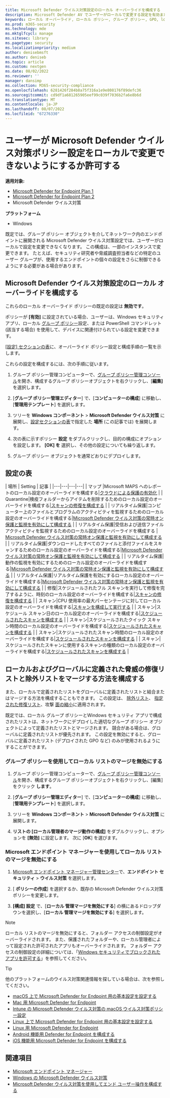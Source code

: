 ```yaml
---
title: Microsoft Defender ウイルス対策設定のローカル オーバーライドを構成する
description: Microsoft Defender AV でユーザーがローカルで変更する設定を有効または無効にします。
keywords: ローカル オーバーライド, ローカル ポリシー, グループ ポリシー, GPO, lockdown,merge, lists
ms.prod: m365-security
ms.technology: mde
ms.mktglfcycl: manage
ms.sitesec: library
ms.pagetype: security
ms.localizationpriority: medium
author: denisebmsft
ms.author: deniseb
ms.topic: article
ms.custom: nextgen
ms.date: 08/02/2022
ms.reviewer: ''
manager: dansimp
ms.collection: M365-security-compliance
ms.openlocfilehash: 6281426f284b8a75f316a1e9e808176f89defc36
ms.sourcegitcommit: cd9df1a681265905eef99c039f7036b2fa6e8b6d
ms.translationtype: MT
ms.contentlocale: ja-JP
ms.lasthandoff: 08/07/2022
ms.locfileid: "67276330"
---
```

# <a name="prevent-or-allow-users-to-locally-modify-microsoft-defender-antivirus-policy-settings"></a>ユーザーが Microsoft Defender ウイルス対策ポリシー設定をローカルで変更できないようにするか許可する


**適用対象:**

- [Microsoft Defender for Endpoint Plan 1](https://go.microsoft.com/fwlink/p/?linkid=2154037)
- [Microsoft Defender for Endpoint Plan 2](https://go.microsoft.com/fwlink/p/?linkid=2154037)
- Microsoft Defender ウイルス対策

**プラットフォーム**
- Windows

既定では、グループ ポリシー オブジェクトを介してネットワーク内のエンドポイントに展開される Microsoft Defender ウイルス対策設定では、ユーザーがローカルで設定を変更できなくなります。 この構成は、一部のインスタンスで変更できます。 たとえば、セキュリティ研究者や脅威調査担当者などの特定のユーザー グループが、使用するエンドポイントの個々の設定をさらに制御できるようにする必要がある場合があります。

## <a name="configure-local-overrides-for-microsoft-defender-antivirus-settings"></a>Microsoft Defender ウイルス対策設定のローカル オーバーライドを構成する

これらのローカル オーバーライド ポリシーの既定の設定は **無効です**。

ポリシーが **[有効]** に設定されている場合、ユーザーは、Windows セキュリティ アプリ、ローカル [グループ ポリシー](microsoft-defender-security-center-antivirus.md)設定、または PowerShell コマンドレット (該当する場合) を使用して、デバイスに関連付けられている設定を変更できます。

[[設定] セクションの表](#table-of-settings)に、オーバーライド ポリシー設定と構成手順の一覧を示します。

これらの設定を構成するには、次の手順に従います。

1. グループ ポリシー管理コンピューターで、[グループ ポリシー管理コンソール](/previous-versions/windows/it-pro/windows-server-2008-R2-and-2008/cc731212(v=ws.11))を開き、構成するグループ ポリシーオブジェクトを右クリックし、[**編集]** を選択します。

2. [**グループ ポリシー管理エディター**] で、[**コンピューターの構成**] に移動し、[**管理用テンプレート**] を選択します。

3. ツリーを **Windows コンポーネント** > **Microsoft Defender ウイルス対策** に展開し、[設定セクションの表](#table-of-settings)で指定した **場所** (この記事では) を展開します。

4. 次の表に示すポリシー **設定** をダブルクリックし、目的の構成にオプションを設定します。 **[OK] を** 選択し、その他の設定についても繰り返します。

5. グループ ポリシー オブジェクトを通常どおりにデプロイします。

## <a name="table-of-settings"></a>設定の表

| 場所 | Setting | 記事 |
|---|---|---|---|
| マップ |Microsoft MAPS へのレポートのローカル設定のオーバーライドを構成する|[クラウドによる保護の有効化](enable-cloud-protection-microsoft-defender-antivirus.md) |
| Quarantine|検疫フォルダーからアイテムを削除するためのローカル設定のオーバーライドを構成する|[スキャンの修復を構成する](configure-remediation-microsoft-defender-antivirus.md) |
| リアルタイム保護|コンピューター上のファイルとプログラムのアクティビティを監視するためのローカル設定のオーバーライドを構成する|[Microsoft Defender ウイルス対策の常時オン保護と監視を有効にして構成する](configure-real-time-protection-microsoft-defender-antivirus.md) |
| リアルタイム保護|受信および送信ファイル アクティビティを監視するためのローカル設定のオーバーライドを構成する | [Microsoft Defender ウイルス対策の常時オン保護と監視を有効にして構成する](configure-real-time-protection-microsoft-defender-antivirus.md) |
| リアルタイム保護|ダウンロードしたすべてのファイルと添付ファイルをスキャンするためのローカル設定のオーバーライドを構成する|[Microsoft Defender ウイルス対策の常時オン保護と監視を有効にして構成する](configure-real-time-protection-microsoft-defender-antivirus.md) |
| リアルタイム保護|動作の監視を有効にするためのローカル設定のオーバーライドを構成する|[Microsoft Defender ウイルス対策の常時オン保護と監視を有効にして構成する](configure-real-time-protection-microsoft-defender-antivirus.md) |
| リアルタイム保護|リアルタイム保護を有効にするローカル設定のオーバーライドを構成する|[Microsoft Defender ウイルス対策の常時オン保護と監視を有効にして構成する](configure-real-time-protection-microsoft-defender-antivirus.md) |
| 修復|スケジュールされたフル スキャンを実行して修復を完了するように、時刻のローカル設定のオーバーライドを構成する|[スキャンの修復を構成する](configure-remediation-microsoft-defender-antivirus.md) |
| スキャン|CPU 使用率の最大パーセンテージに対してローカル設定のオーバーライドを構成する|[スキャンを構成して実行する](run-scan-microsoft-defender-antivirus.md) |
| スキャン|スケジュール スキャン日のローカル設定のオーバーライドを構成する|[スケジュールされたスキャンを構成する](scheduled-catch-up-scans-microsoft-defender-antivirus.md) |
| スキャン|スケジュールされたクイック スキャン時間のローカル設定のオーバーライドを構成する|[スケジュールされたスキャンを構成する](scheduled-catch-up-scans-microsoft-defender-antivirus.md) |
| スキャン|スケジュールされたスキャン時間のローカル設定のオーバーライドを構成する|[スケジュールされたスキャンを構成する](scheduled-catch-up-scans-microsoft-defender-antivirus.md) |
| スキャン|スケジュールされたスキャンに使用するスキャンの種類のローカル設定のオーバーライドを構成する|[スケジュールされたスキャンを構成する](scheduled-catch-up-scans-microsoft-defender-antivirus.md) |

<a id="merge-lists"></a>

## <a name="configure-how-locally-and-globally-defined-threat-remediation-and-exclusions-lists-are-merged"></a>ローカルおよびグローバルに定義された脅威の修復リストと除外リストをマージする方法を構成する

また、ローカルで定義されたリストをグローバルに定義されたリストと結合またはマージする方法を構成することもできます。 この設定は、 [除外リスト](configure-exclusions-microsoft-defender-antivirus.md)、 [指定された修復リスト](configure-remediation-microsoft-defender-antivirus.md)、攻撃 [面の縮小](/windows/security/threat-protection/microsoft-defender-atp/attack-surface-reduction)に適用されます。

既定では、ローカル グループ ポリシーとWindows セキュリティ アプリで構成されたリストは、ネットワークにデプロイした適切なグループ ポリシー オブジェクトによって定義されたリストとマージされます。 競合がある場合は、グローバルに定義されたリストが優先されます。 この設定を無効にすると、グローバルに定義されたリスト (デプロイされた GPO など) のみが使用されるようにすることができます。

### <a name="use-group-policy-to-disable-local-list-merging"></a>グループ ポリシーを使用してローカル リストのマージを無効にする

1. グループ ポリシー管理コンピューターで、[グループ ポリシー管理コンソール](/previous-versions/windows/it-pro/windows-server-2008-R2-and-2008/cc731212(v=ws.11))を開き、構成するグループ ポリシーオブジェクトを右クリックし、[編集] をクリック **します**。

2. [**グループ ポリシー管理エディター**] で、[**コンピューターの構成**] に移動し、[**管理用テンプレート**] を選択します。

3. ツリーを **Windows コンポーネント** > **Microsoft Defender ウイルス対策** に展開します。

4. **リストの [ローカル管理者のマージ動作の構成]** をダブルクリックし、オプションを **[無効]** に設定します。 次に [**OK**] を選びます。

### <a name="use-microsoft-endpoint-manager-to-disable-local-list-merging"></a>Microsoft エンドポイント マネージャーを使用してローカル リストのマージを無効にする

1. [Microsoft エンドポイント マネージャー管理センター](https://endpoint.microsoft.com)で、**エンドポイント セキュリティ** > **ウイルス対策** を選択します。

2. [ **ポリシーの作成**] を選択するか、既存の Microsoft Defender ウイルス対策ポリシーを変更します。

3. **[構成] 設定** で、[**ローカル 管理マージを無効にする**] の横にあるドロップダウンを選択し、[**ローカル 管理マージを無効にする**] を選択します。

> [!NOTE]
> ローカル リストのマージを無効にすると、フォルダー アクセスの制御設定がオーバーライドされます。 また、保護されたフォルダーや、ローカル管理者によって設定された許可されたアプリもオーバーライドされます。 フォルダー アクセスの制御設定の詳細については、「[Windows セキュリティでブロックされたアプリを許可する](https://support.microsoft.com/help/4046851/windows-10-allow-blocked-app-windows-security)」を参照してください。

> [!TIP]
> 他のプラットフォームのウイルス対策関連情報を探している場合は、次を参照してください。
> - [macOS 上で Microsoft Defender for Endpoint 用の基本設定を設定する](mac-preferences.md)
> - [Mac 用 Microsoft Defender for Endpoint](microsoft-defender-endpoint-mac.md)
> - [Intune の Microsoft Defender ウイルス対策の macOS ウイルス対策ポリシー設定](/mem/intune/protect/antivirus-microsoft-defender-settings-macos)
> - [Linux 上で Microsoft Defender for Endpoint 用の基本設定を設定する](linux-preferences.md)
> - [Linux 用 Microsoft Defender for Endpoint](microsoft-defender-endpoint-linux.md)
> - [Android 機能用 Defender for Endpoint を構成する](android-configure.md)
> - [iOS 機能用 Microsoft Defender for Endpoint を構成する](ios-configure-features.md)

## <a name="related-topics"></a>関連項目

- [Microsoft エンドポイント マネージャー](/mem/endpoint-manager-overview)
- [Windows の Microsoft Defender ウイルス対策](microsoft-defender-antivirus-in-windows-10.md)
- [Microsoft Defender ウイルス対策を使用してエンド ユーザー操作を構成する](configure-end-user-interaction-microsoft-defender-antivirus.md)
